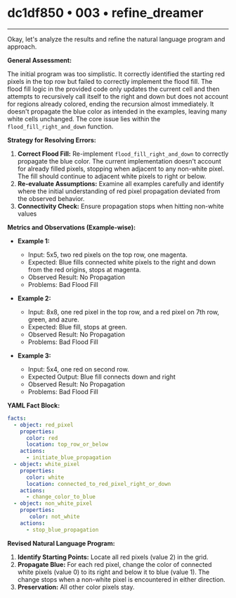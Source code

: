 # dc1df850 • 003 • refine_dreamer

---
Okay, let's analyze the results and refine the natural language program and approach.

**General Assessment:**

The initial program was too simplistic. It correctly identified the starting red pixels in the top row but failed to correctly implement the flood fill. The flood fill logic in the provided code only updates the current cell and then attempts to recursively call itself to the right and down but does not account for regions already colored, ending the recursion almost immediately. It doesn't propagate the blue color as intended in the examples, leaving many white cells unchanged. The core issue lies within the `flood_fill_right_and_down` function.

**Strategy for Resolving Errors:**

1.  **Correct Flood Fill:** Re-implement `flood_fill_right_and_down` to correctly propagate the blue color. The current implementation doesn't account for already filled pixels, stopping when adjacent to any non-white pixel. The fill should continue to adjacent white pixels to right or below.
2.  **Re-evaluate Assumptions:** Examine all examples carefully and identify where the initial understanding of red pixel propagation deviated from the observed behavior.
3.   **Connectivity Check:** Ensure propagation stops when hitting non-white values

**Metrics and Observations (Example-wise):**

*   **Example 1:**
    *   Input: 5x5, two red pixels on the top row, one magenta.
    *   Expected: Blue fills connected white pixels to the right and down from the red origins, stops at magenta.
    *   Observed Result: No Propagation
    *   Problems: Bad Flood Fill

*   **Example 2:**
    *   Input: 8x8, one red pixel in the top row, and a red pixel on 7th row, green, and azure.
    *   Expected: Blue fill, stops at green.
    *   Observed Result: No Propagation
    *   Problems: Bad Flood Fill

*   **Example 3:**
    *   Input: 5x4, one red on second row.
    *   Expected Output: Blue fill connects down and right
    *   Observed Result: No Propagation
    *   Problems: Bad Flood Fill

**YAML Fact Block:**

```yaml
facts:
  - object: red_pixel
    properties:
      color: red
      location: top_row_or_below
    actions:
      - initiate_blue_propagation
  - object: white_pixel
    properties:
      color: white
      location: connected_to_red_pixel_right_or_down
    actions:
      - change_color_to_blue
  - object: non_white_pixel
    properties:
       color: not_white
    actions:
      - stop_blue_propagation

```

**Revised Natural Language Program:**

1.  **Identify Starting Points:** Locate all red pixels (value 2) in the grid.
2.  **Propagate Blue:** For each red pixel, change the color of connected white pixels (value 0) to its right and below it to blue (value 1). The change stops when a non-white pixel is encountered in either direction.
3.  **Preservation:** All other color pixels stay.


